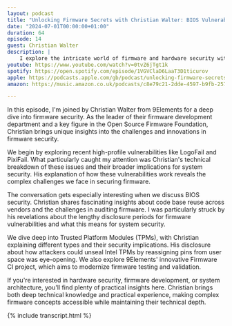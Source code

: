 ```yaml
---
layout: podcast
title: "Unlocking Firmware Secrets with Christian Walter: BIOS Vulnerabilities & Security Insights"
date: "2024-07-01T00:00:00+01:00"
duration: 64
episode: 14
guest: Christian Walter
description: |
    I explore the intricate world of firmware and hardware security with Christian Walter from 9Elements. We dive into recent vulnerabilities like LogoFail and PixieFail, examine the complexities of BIOS security, and discuss how Trusted Platform Modules (TPMs) are reshaping hardware security.
youtube: https://www.youtube.com/watch?v=0tvZ6jTgt1k
spotify: https://open.spotify.com/episode/1VGVClaD6LaaT3D1ticurov
apple: https://podcasts.apple.com/gb/podcast/unlocking-firmware-secrets-with-christian-walter-bios/id1722663295?i=1000660736972
amazon: https://music.amazon.co.uk/podcasts/c8e79c21-2dde-4597-b9fb-257ecbc2bf29/episodes/698bf74f-b1a6-4af6-8927-2fc399410dee/nerding-out-with-viktor-unlocking-firmware-secrets-with-christian-walter-bios-vulnerabilities-security-insights

---
```


In this episode, I'm joined by Christian Walter from 9Elements for a deep dive into firmware security. As the leader of their firmware development department and a key figure in the Open Source Firmware Foundation, Christian brings unique insights into the challenges and innovations in firmware security.

We begin by exploring recent high-profile vulnerabilities like LogoFail and PixiFail. What particularly caught my attention was Christian's technical breakdown of these issues and their broader implications for system security. His explanation of how these vulnerabilities work reveals the complex challenges we face in securing firmware.

The conversation gets especially interesting when we discuss BIOS security. Christian shares fascinating insights about code base reuse across vendors and the challenges in auditing firmware. I was particularly struck by his revelations about the lengthy disclosure periods for firmware vulnerabilities and what this means for system security.

We dive deep into Trusted Platform Modules (TPMs), with Christian explaining different types and their security implications. His disclosure about how attackers could unseal Intel TPMs by reassigning pins from user space was eye-opening. We also explore 9Elements' innovative Firmware CI project, which aims to modernize firmware testing and validation.

If you're interested in hardware security, firmware development, or system architecture, you'll find plenty of practical insights here. Christian brings both deep technical knowledge and practical experience, making complex firmware concepts accessible while maintaining their technical depth.

{% include transcript.html %}